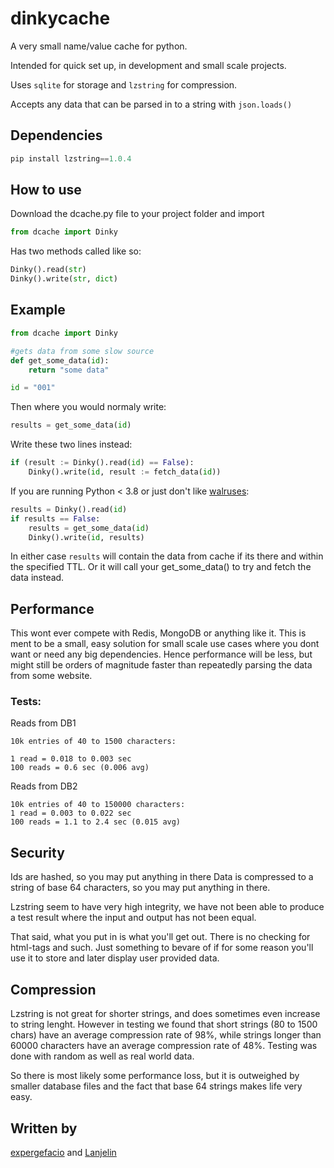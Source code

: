# dinkycache
A very small name/value cache for python. 

Intended for quick set up, in development and small scale projects.

Uses `sqlite` for storage and `lzstring` for compression.

Accepts any data that can be parsed in to a string with `json.loads()`

## Dependencies
```python
pip install lzstring==1.0.4
```

## How to use
Download the dcache.py file to your project folder and import
```python
from dcache import Dinky
```

Has two methods called like so:
```python
Dinky().read(str)
Dinky().write(str, dict)
```

## Example
```python
from dcache import Dinky

#gets data from some slow source
def get_some_data(id):
    return "some data"

id = "001"

```
Then where you would normaly write:
```python
results = get_some_data(id)
```
Write these two lines instead:
```python
if (result := Dinky().read(id) == False):
    Dinky().write(id, result := fetch_data(id))
```
If you are running Python < 3.8 or just don't like [walruses](https://peps.python.org/pep-0572/):
```python
results = Dinky().read(id)
if results == False:
    results = get_some_data(id)
    Dinky().write(id, results)
```

In either case `results` will contain the data from cache if its there and within the specified TTL. Or it will call your get_some_data() to try and fetch the data instead.

## Performance

This wont ever compete with Redis, MongoDB or anything like it. This is ment to be a small, easy solution for small scale use cases where you dont want or need any big dependencies. Hence performance will be less, but might still be orders of magnitude faster than repeatedly parsing the data from some website.

### Tests:

Reads from DB1
```
10k entries of 40 to 1500 characters:

1 read = 0.018 to 0.003 sec
100 reads = 0.6 sec (0.006 avg)
```

Reads from DB2
```
10k entries of 40 to 150000 characters:
1 read = 0.003 to 0.022 sec
100 reads = 1.1 to 2.4 sec (0.015 avg)
```

## Security
Ids are hashed, so you may put anything in there
Data is compressed to a string of base 64 characters, so you may put anything in there.

Lzstring seem to have very high integrity, we have not been able to produce a test result where the input and output has not been equal.

That said, what you put in is what you'll get out. There is no checking for html-tags and such. Just something to bevare of if for some reason you'll use it to store and later display user provided data.

## Compression
Lzstring is not great for shorter strings, and does sometimes even increase to string lenght. However in testing we found that short strings (80 to 1500 chars) have an average compression rate of 98%, while strings longer than 60000 characters have an average compression rate of 48%. Testing was done with random as well as real world data.

So there is most likely some performance loss, but it is outweighed by smaller database files and the fact that base 64 strings makes life very easy.

## Written by
[expergefacio](https://github.com/expergefacio/) and [Lanjelin](https://github.com/Lanjelin/)
